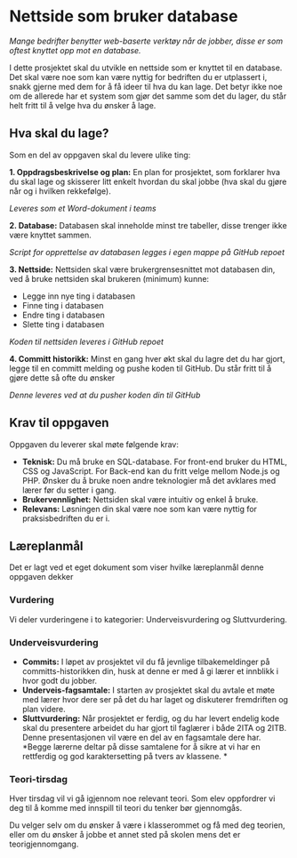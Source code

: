 # Nettside som bruker database

*Mange bedrifter benytter web-baserte verktøy når de jobber, disse er som oftest knyttet opp mot en database.*

I dette prosjektet skal du utvikle en nettside som er knyttet til en database. Det skal være noe som kan være nyttig for bedriften du er utplassert i, snakk gjerne med dem for å få ideer til hva du kan lage. Det betyr ikke noe om de allerede har et system som gjør det samme som det du lager, du står helt fritt til å velge hva du ønsker å lage. 

## Hva skal du lage?

Som en del av oppgaven skal du levere ulike ting:

**1.	Oppdragsbeskrivelse og plan:** En plan for prosjektet, som forklarer hva du skal lage og skisserer litt enkelt hvordan du skal jobbe (hva skal du gjøre når og i hvilken rekkefølge).

*Leveres som et Word-dokument i teams*

**2.	Database:** Databasen skal inneholde minst tre tabeller, disse trenger ikke være knyttet sammen.

*Script for opprettelse av databasen legges i egen mappe på GitHub repoet*

**3.	Nettside:** Nettsiden skal være brukergrensesnittet mot databasen din, ved å bruke nettsiden skal brukeren (minimum) kunne:

- Legge inn nye ting i databasen
- Finne ting i databasen
- Endre ting i databasen
- Slette ting i databasen

*Koden til nettsiden leveres i GitHub repoet*
 
**4.	Committ historikk:** Minst en gang hver økt skal du lagre det du har gjort, legge til en committ melding og pushe koden til GitHub. Du står fritt til å gjøre dette så ofte du ønsker

*Denne leveres ved at du pusher koden din til GitHub*

## Krav til oppgaven

Oppgaven du leverer skal møte følgende krav:
- **Teknisk:** Du må bruke en SQL-database. For front-end bruker du HTML, CSS og JavaScript. For Back-end kan du fritt velge mellom Node.js og PHP. 
Ønsker du å bruke noen andre teknologier må det avklares med lærer før du setter i gang. 
-	**Brukervennlighet:** Nettsiden skal være intuitiv og enkel å bruke.
-	**Relevans:** Løsningen din skal være noe som kan være nyttig for praksisbedriften du er i.

## Læreplanmål

Det er lagt ved et eget dokument som viser hvilke læreplanmål denne oppgaven dekker

### Vurdering

Vi deler vurderingene i to kategorier: Underveisvurdering og Sluttvurdering.

### Underveisvurdering
- **Commits:** I løpet av prosjektet vil du få jevnlige tilbakemeldinger på committs-historikken din, husk at denne er med å gi lærer et innblikk i hvor godt du jobber.
- **Underveis-fagsamtale:** I starten av prosjektet skal du avtale et møte med lærer hvor dere ser på det du har laget og diskuterer fremdriften og plan videre.
- **Sluttvurdering:** Når prosjektet er ferdig, og du har levert endelig kode skal du presentere arbeidet du har gjort til faglærer i både 2ITA og 2ITB. Denne presentasjonen vil være en del av en fagsamtale dere har. *Begge lærerne deltar på disse samtalene for å sikre at vi har en rettferdig og god karaktersetting på tvers av klassene. *

### Teori-tirsdag 

Hver tirsdag vil vi gå igjennom noe relevant teori. Som elev oppfordrer vi deg til å komme med innspill til teori du tenker bør gjennomgås.

Du velger selv om du ønsker å være i klasserommet og få med deg teorien, eller om du ønsker å jobbe et annet sted på skolen mens det er teorigjennomgang. 
